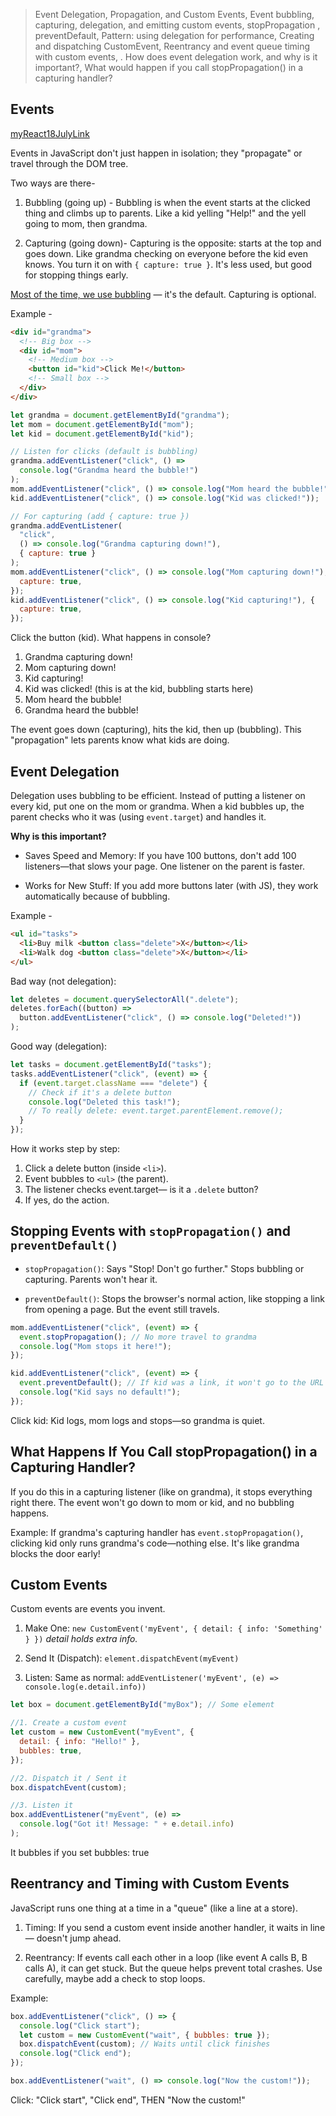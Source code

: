 > Event Delegation, Propagation, and Custom Events, Event bubbling, capturing, delegation, and emitting custom events, stopPropagation , preventDefault, Pattern: using delegation for performance, Creating and dispatching CustomEvent, Reentrancy and event queue timing with custom events, . How does event delegation work, and why is it important?, What would happen if you call stopPropagation() in a capturing handler?

## Events

[myReact18JulyLink](https://github.com/knayan1234/WebDevelopment-2025/blob/main/7WeeksRoadmap/18July/18July-self.md#events-in-js)

Events in JavaScript don't just happen in isolation; they "propagate" or travel through the DOM tree.

Two ways are there-

1. Bubbling (going up) - Bubbling is when the event starts at the clicked thing and climbs up to parents. Like a kid yelling "Help!" and the yell going to mom, then grandma.

2. Capturing (going down)- Capturing is the opposite: starts at the top and goes down. Like grandma checking on everyone before the kid even knows. You turn it on with `{ capture: true }`. It's less used, but good for stopping things early.

<u>Most of the time, we use bubbling</u> — it's the default. Capturing is optional.

Example -

```html
<div id="grandma">
  <!-- Big box -->
  <div id="mom">
    <!-- Medium box -->
    <button id="kid">Click Me!</button>
    <!-- Small box -->
  </div>
</div>
```

```js
let grandma = document.getElementById("grandma");
let mom = document.getElementById("mom");
let kid = document.getElementById("kid");

// Listen for clicks (default is bubbling)
grandma.addEventListener("click", () =>
  console.log("Grandma heard the bubble!")
);
mom.addEventListener("click", () => console.log("Mom heard the bubble!"));
kid.addEventListener("click", () => console.log("Kid was clicked!"));

// For capturing (add { capture: true })
grandma.addEventListener(
  "click",
  () => console.log("Grandma capturing down!"),
  { capture: true }
);
mom.addEventListener("click", () => console.log("Mom capturing down!"), {
  capture: true,
});
kid.addEventListener("click", () => console.log("Kid capturing!"), {
  capture: true,
});
```

Click the button (kid). What happens in console?

1. Grandma capturing down!
2. Mom capturing down!
3. Kid capturing!
4. Kid was clicked! (this is at the kid, bubbling starts here)
5. Mom heard the bubble!
6. Grandma heard the bubble!

The event goes down (capturing), hits the kid, then up (bubbling). This "propagation" lets parents know what kids are doing.

## Event Delegation

Delegation uses bubbling to be efficient. Instead of putting a listener on every kid, put one on the mom or grandma. When a kid bubbles up, the parent checks who it was (using `event.target`) and handles it.

**Why is this important?**

- Saves Speed and Memory: If you have 100 buttons, don't add 100 listeners—that slows your page. One listener on the parent is faster.

- Works for New Stuff: If you add more buttons later (with JS), they work automatically because of bubbling.

Example -

```html
<ul id="tasks">
  <li>Buy milk <button class="delete">X</button></li>
  <li>Walk dog <button class="delete">X</button></li>
</ul>
```

Bad way (not delegation):

```js
let deletes = document.querySelectorAll(".delete");
deletes.forEach((button) =>
  button.addEventListener("click", () => console.log("Deleted!"))
);
```

Good way (delegation):

```js
let tasks = document.getElementById("tasks");
tasks.addEventListener("click", (event) => {
  if (event.target.className === "delete") {
    // Check if it's a delete button
    console.log("Deleted this task!");
    // To really delete: event.target.parentElement.remove();
  }
});
```

How it works step by step:

1. Click a delete button (inside `<li>`).
2. Event bubbles to `<ul>` (the parent).
3. The listener checks event.target— is it a `.delete` button?
4. If yes, do the action.

## Stopping Events with `stopPropagation()` and `preventDefault()`

- `stopPropagation()`: Says "Stop! Don't go further." Stops bubbling or capturing. Parents won't hear it.

- `preventDefault()`: Stops the browser's normal action, like stopping a link from opening a page. But the event still travels.

```js
mom.addEventListener("click", (event) => {
  event.stopPropagation(); // No more travel to grandma
  console.log("Mom stops it here!");
});

kid.addEventListener("click", (event) => {
  event.preventDefault(); // If kid was a link, it won't go to the URL
  console.log("Kid says no default!");
});
```

Click kid: Kid logs, mom logs and stops—so grandma is quiet.

## What Happens If You Call stopPropagation() in a Capturing Handler?

If you do this in a capturing listener (like on grandma), it stops everything right there. The event won't go down to mom or kid, and no bubbling happens.

Example: If grandma's capturing handler has `event.stopPropagation()`, clicking kid only runs grandma's code—nothing else. It's like grandma blocks the door early!

## Custom Events

Custom events are events you invent.

1. Make One: `new CustomEvent('myEvent', { detail: { info: 'Something' } })` _detail holds extra info._

2. Send It (Dispatch): `element.dispatchEvent(myEvent)`

3. Listen: Same as normal: `addEventListener('myEvent', (e) => console.log(e.detail.info))`

```js
let box = document.getElementById("myBox"); // Some element

//1. Create a custom event
let custom = new CustomEvent("myEvent", {
  detail: { info: "Hello!" },
  bubbles: true,
});

//2. Dispatch it / Sent it
box.dispatchEvent(custom);

//3. Listen it
box.addEventListener("myEvent", (e) =>
  console.log("Got it! Message: " + e.detail.info)
);
```

It bubbles if you set bubbles: true

## Reentrancy and Timing with Custom Events

JavaScript runs one thing at a time in a "queue" (like a line at a store).

1. Timing: If you send a custom event inside another handler, it waits in line— doesn't jump ahead.

2. Reentrancy: If events call each other in a loop (like event A calls B, B calls A), it can get stuck. But the queue helps prevent total crashes. Use carefully, maybe add a check to stop loops.

Example:

```javascript
box.addEventListener("click", () => {
  console.log("Click start");
  let custom = new CustomEvent("wait", { bubbles: true });
  box.dispatchEvent(custom); // Waits until click finishes
  console.log("Click end");
});

box.addEventListener("wait", () => console.log("Now the custom!"));
```

Click: "Click start", "Click end", THEN "Now the custom!"
